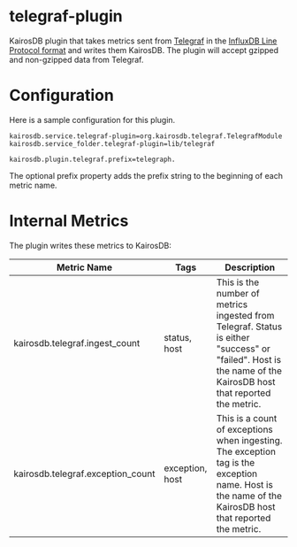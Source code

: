 # telegraf-plugin

KairosDB plugin that takes metrics sent from [Telegraf](https://docs.influxdata.com/telegraf/) in the [InfluxDB Line Protocol format](https://docs.influxdata.com/influxdb/v1.7/write_protocols/line_protocol_tutorial/#syntax) and writes them KairosDB.
The plugin will accept gzipped and non-gzipped data from Telegraf.

# Configuration
Here is a sample configuration for this plugin. 


```
kairosdb.service.telegraf-plugin=org.kairosdb.telegraf.TelegrafModule
kairosdb.service_folder.telegraf-plugin=lib/telegraf

kairosdb.plugin.telegraf.prefix=telegraph.
```

The optional prefix property adds the prefix string to the beginning of each metric name. 

# Internal Metrics
The plugin writes these metrics to KairosDB:

| Metric Name | Tags | Description |
| ----------- | ---- | ----------- |
| kairosdb.telegraf.ingest_count | status, host | This is the number of metrics ingested from Telegraf. Status is either "success" or "failed". Host is the name of the KairosDB host that reported the metric. |
| kairosdb.telegraf.exception_count | exception, host | This is a count of exceptions when ingesting. The exception tag is the exception name. Host is the name of the KairosDB host that reported the metric. | 